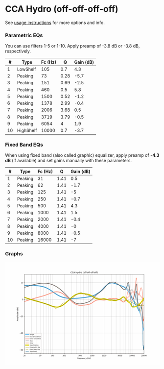 # CCA Hydro (off-off-off-off)
See [usage instructions](https://github.com/jaakkopasanen/AutoEq#usage) for more options and info.

### Parametric EQs
You can use filters 1-5 or 1-10. Apply preamp of -3.8 dB or -3.8 dB, respectively.

|   # | Type      |   Fc (Hz) |    Q |   Gain (dB) |
|-----|-----------|-----------|------|-------------|
|   1 | LowShelf  |       105 | 0.7  |         4.3 |
|   2 | Peaking   |        73 | 0.28 |        -5.7 |
|   3 | Peaking   |       151 | 0.69 |        -2.5 |
|   4 | Peaking   |       460 | 0.5  |         5.8 |
|   5 | Peaking   |      1500 | 0.52 |        -1.2 |
|   6 | Peaking   |      1378 | 2.99 |        -0.4 |
|   7 | Peaking   |      2006 | 3.68 |         0.5 |
|   8 | Peaking   |      3719 | 3.79 |        -0.5 |
|   9 | Peaking   |      6054 | 4    |         1.9 |
|  10 | HighShelf |     10000 | 0.7  |        -3.7 |

### Fixed Band EQs
When using fixed band (also called graphic) equalizer, apply preamp of **-4.3 dB** (if available) and set gains manually with these parameters.

|   # | Type    |   Fc (Hz) |    Q |   Gain (dB) |
|-----|---------|-----------|------|-------------|
|   1 | Peaking |        31 | 1.41 |         0.5 |
|   2 | Peaking |        62 | 1.41 |        -1.7 |
|   3 | Peaking |       125 | 1.41 |        -5   |
|   4 | Peaking |       250 | 1.41 |        -0.7 |
|   5 | Peaking |       500 | 1.41 |         4.3 |
|   6 | Peaking |      1000 | 1.41 |         1.5 |
|   7 | Peaking |      2000 | 1.41 |        -0.4 |
|   8 | Peaking |      4000 | 1.41 |        -0   |
|   9 | Peaking |      8000 | 1.41 |        -0.5 |
|  10 | Peaking |     16000 | 1.41 |        -7   |

### Graphs
![](./CCA%20Hydro%20(off-off-off-off).png)
